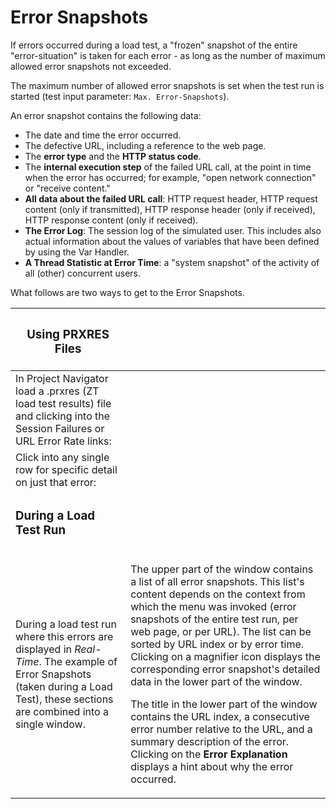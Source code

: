 # Error Snapshots

If errors occurred during a load test, a "frozen" snapshot of the entire "error-situation" is taken for each error - as long as the number of maximum allowed error snapshots not exceeded.

The maximum number of allowed error snapshots is set when the test run is started (test input parameter: `Max. Error-Snapshots`).

An error snapshot contains the following data:

* The date and time the error occurred.
* The defective URL, including a reference to the web page.
* The **error type** and the **HTTP status code**.
* The **internal execution step** of the failed URL call, at the point in time when the error has occurred; for example, "open network connection" or "receive content."
* **All data about the failed URL call**: HTTP request header, HTTP request content (only if transmitted), HTTP response header (only if received), HTTP response content (only if received).
* **The Error Log**: The session log of the simulated user. This includes also actual information about the values of variables that have been defined by using the Var Handler.
* **A Thread Statistic at Error Time**: a "system snapshot" of the activity of all (other) concurrent users.

What follows are two ways to get to the Error Snapshots.

| <h3 id="errorsnapshots-usingprxresfiles">Using PRXRES Files</h3>                                                                                                                    |                                                                                                                                                                                                                                                                                                                                                                                                                                                                                                                                                                                                                                                                                  |
| ----------------------------------------------------------------------------------------------------------------------------------------------------------------------------------- | -------------------------------------------------------------------------------------------------------------------------------------------------------------------------------------------------------------------------------------------------------------------------------------------------------------------------------------------------------------------------------------------------------------------------------------------------------------------------------------------------------------------------------------------------------------------------------------------------------------------------------------------------------------------------------- |
| In Project Navigator load a .prxres (ZT load test results) file and clicking into the Session Failures or URL Error Rate links:                                                     |                                                                                                                                                                                                                                                                                                                                                                                                                                                                                                                                                                                                                                                                                  |
| Click into any single row for specific detail on just that error:                                                                                                                   |                                                                                                                                                                                                                                                                                                                                                                                                                                                                                                                                                                                                                                                                                  |
| <h3 id="errorsnapshots-duringaloadtestrun">During a Load Test Run</h3>                                                                                                              |                                                                                                                                                                                                                                                                                                                                                                                                                                                                                                                                                                                                                                                                                  |
| During a load test run where this errors are displayed in _Real-Time_. The example of Error Snapshots (taken during a Load Test), these sections are combined into a single window. | <p>The upper part of the window contains a list of all error snapshots. This list's content depends on the context from which the menu was invoked (error snapshots of the entire test run, per web page, or per URL). The list can be sorted by URL index or by error time. Clicking on a magnifier icon displays the corresponding error snapshot's detailed data in the lower part of the window.</p><p></p><p>The title in the lower part of the window contains the URL index, a consecutive error number relative to the URL, and a summary description of the error. Clicking on the <strong>Error Explanation</strong> displays a hint about why the error occurred.</p> |
